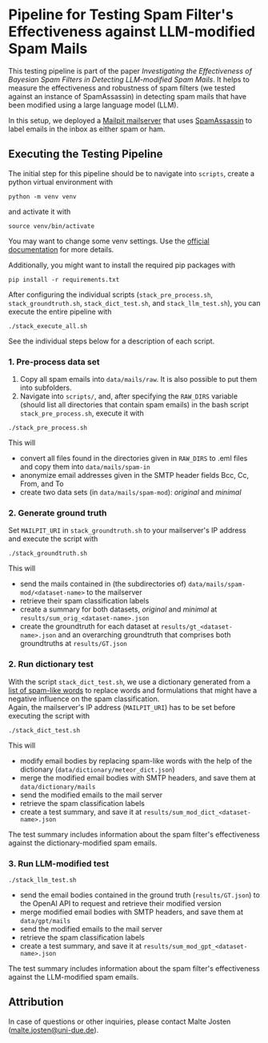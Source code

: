 # Pipeline for Testing Spam Filter's Effectiveness against LLM-modified Spam Mails
This testing pipeline is part of the paper *Investigating the Effectiveness of Bayesian Spam Filters in Detecting LLM-modified Spam Mails*.
It helps to measure the effectiveness and robustness of spam filters (we tested against an instance of SpamAssassin) in detecting spam mails that have been modified using a large language model (LLM).

In this setup, we deployed a [Mailpit mailserver](https://hub.docker.com/r/axllent/mailpit) that uses [SpamAssassin](https://hub.docker.com/r/axllent/spamassassin) to label emails in the inbox as either spam or ham.

## Executing the Testing Pipeline
The initial step for this pipeline should be to navigate into `scripts`, create a python virtual environment with
```
python -m venv venv
```
and activate it with
```
source venv/bin/activate
```
You may want to change some venv settings. Use the [official documentation](https://docs.python.org/3/library/venv.html) for more details.

Additionally, you might want to install the required pip packages with
```
pip install -r requirements.txt
```

After configuring the individual scripts (`stack_pre_process.sh`, `stack_groundtruth.sh`, `stack_dict_test.sh`, and `stack_llm_test.sh`), you can execute the entire pipeline with
```
./stack_execute_all.sh
```
See the individual steps below for a description of each script.

### 1. Pre-process data set
1. Copy all spam emails into `data/mails/raw`. It is also possible to put them into subfolders.
2. Navigate into `scripts/`, and, after specifying the `RAW_DIRS` variable (should list all directories that contain spam emails) in the bash script `stack_pre_process.sh`, execute it with

```
./stack_pre_process.sh
```
This will
- convert all files found in the directories given in `RAW_DIRS` to .eml files and copy them into `data/mails/spam-in`
- anonymize email addresses given in the SMTP header fields Bcc, Cc, From, and To
- create two data sets (in `data/mails/spam-mod`): *original* and *minimal*

### 2. Generate ground truth
Set `MAILPIT_URI` in `stack_groundtruth.sh` to your mailserver's IP address and execute the script with
```
./stack_groundtruth.sh
```
This will
- send the mails contained in (the subdirectories of) `data/mails/spam-mod/<dataset-name>` to the mailserver
- retrieve their spam classification labels
- create a summary for both datasets, *original* and *minimal* at `results/sum_orig_<dataset-name>.json`
- create the groundtruth for each dataset at `results/gt_<dataset-name>.json` and an overarching groundtruth that comprises both groundtruths at `results/GT.json`

### 2. Run dictionary test
With the script `stack_dict_test.sh`, we use a dictionary generated from a [list of spam-like words](https://mailmeteor.com/blog/spam-words) to replace words and formulations that might have a negative influence on the spam classification.<br>
Again, the mailserver's IP address (`MAILPIT_URI`) has to be set before executing the script with
```
./stack_dict_test.sh
```
This will
- modify email bodies by replacing spam-like words with the help of the dictionary (`data/dictionary/meteor_dict.json`)
- merge the modified email bodies with SMTP headers, and save them at `data/dictionary/mails`
- send the modified emails to the mail server
- retrieve the spam classification labels
- create a test summary, and save it at `results/sum_mod_dict_<dataset-name>.json`

The test summary includes information about the spam filter's effectiveness against the dictionary-modified spam emails.

### 3. Run LLM-modified test
```
./stack_llm_test.sh
```
- send the email bodies contained in the ground truth (`results/GT.json`) to the OpenAI API to request and retrieve their modified version
- merge modified email bodies with SMTP headers, and save them at `data/gpt/mails`
- send the modified emails to the mail server
- retrieve the spam classification labels
- create a test summary, and save it at `results/sum_mod_gpt_<dataset-name>.json`

The test summary includes information about the spam filter's effectiveness against the LLM-modified spam emails.

## Attribution
In case of questions or other inquiries, please contact Malte Josten ([malte.josten@uni-due.de](mailto:malte.josten@uni-due.de)).
